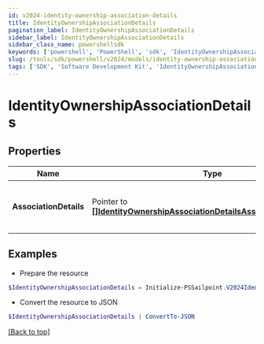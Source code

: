 ```yaml
---
id: v2024-identity-ownership-association-details
title: IdentityOwnershipAssociationDetails
pagination_label: IdentityOwnershipAssociationDetails
sidebar_label: IdentityOwnershipAssociationDetails
sidebar_class_name: powershellsdk
keywords: ['powershell', 'PowerShell', 'sdk', 'IdentityOwnershipAssociationDetails'] 
slug: /tools/sdk/powershell/v2024/models/identity-ownership-association-details
tags: ['SDK', 'Software Development Kit', 'IdentityOwnershipAssociationDetails']
---
```



# IdentityOwnershipAssociationDetails

## Properties

Name | Type | Description | Notes
------------ | ------------- | ------------- | -------------
**AssociationDetails** |  Pointer to [**[]IdentityOwnershipAssociationDetailsAssociationDetailsInner**](identity-ownership-association-details-association-details-inner) | list of all the resource associations for the identity | [optional] 

## Examples

- Prepare the resource
```powershell
$IdentityOwnershipAssociationDetails = Initialize-PSSailpoint.V2024IdentityOwnershipAssociationDetails  -AssociationDetails null
```

- Convert the resource to JSON
```powershell
$IdentityOwnershipAssociationDetails | ConvertTo-JSON
```


[[Back to top]](#) 

